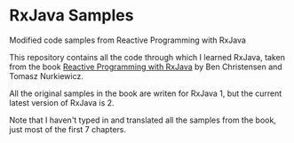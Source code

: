 # RxJava Samples

Modified code samples from Reactive Programming with RxJava

This repository contains all the code through which I learned RxJava,
taken from the book [Reactive Programming with RxJava](http://shop.oreilly.com/product/0636920042228.do)
by Ben Christensen and Tomasz Nurkiewicz.

All the original samples in the book are writen for RxJava 1, but the
current latest version of RxJava is 2.

Note that I haven't typed in and translated all the samples from the book,
just most of the first 7 chapters.
